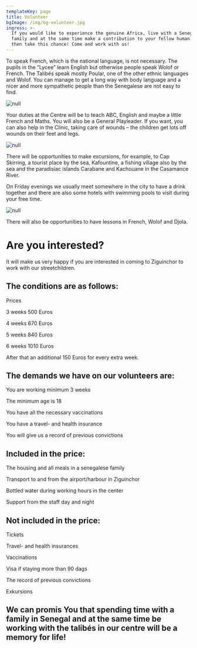 ```yaml
---
templateKey: page
title: Volunteer
bgImage: /img/bg-volunteer.jpg
ingress: >-
  If you would like to experience the genuine Africa, live with a Senegalese
  family and at the same time make a contribution to your fellow human beings,
  then take this chance! Come and work with us!
---
```

To speak French, which is the national language, is not necessary. The pupils in the “Lycee” learn English but otherwise people speak Wolof or French. The Talibés speak mostly Poular, one of the other ethnic languages and Wolof. You can manage to get a long way with body language and a nicer and more sympathetic people than the Senegalese are not easy to find.

![null](/img/volontär-3.jpg)

Your duties at the Centre will be to teach ABC, English and maybe a little French and Maths. You will also be a General Playleader. If you want, you can also help in the Clinic, taking care of wounds – the children get lots off wounds on their feet and legs.

![null](/img/volontär-2.jpg)

There will be opportunities to make excursions, for example, to Cap Skirring, a tourist place by the sea, Kafountine, a fishing village also by the sea and the paradisiac islands Carabane and Kachouane in the Casamance River.

On Friday evenings we usually meet somewhere in the city to have a drink together and there are also some hotels with swimming pools to visit during your free time.

![null](/img/mat-4.jpg)

There will also be opportunities to have lessons in French, Wolof and Djola.

# Are you interested?

It will make us very happy if you are interested in coming to Ziguinchor to work with our streetchildren.

## The conditions are as follows:

Prices

3 weeks  500 Euros

4 weeks  670 Euros

5 weeks  840 Euros

6 weeks  1010 Euros

After that an additional 150 Euros for every extra week.

## The demands we have on our volunteers are:

You are working minimum 3 weeks

The minimum age is 18

You have all the necessary vaccinations

You have a travel- and health insurance

You will give us a record of previous convictions

## Included in the price:

The housing and all meals in a senegalese family

Transport to and from the airport/harbour in Ziguinchor

Bottled water during working hours in the center

Support from the staff day and night

## Not included in the price:

Tickets

Travel- and health insurances

Vaccinations

Visa if staying more than 90 dags

The record of previous convictions

Exkursions

## We can promis You that spending time with a family in Senegal and at the same time be working with the talibés in our centre will be a memory for life!

##
